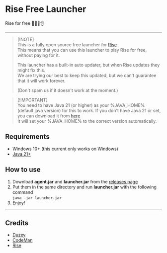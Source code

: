 # Rise Free Launcher
 Rise for free 🤑🤑🙏👌

---

> [!NOTE]\
> This is a fully open source free launcher for [Rise](https://vantage.rip/#products)<br>
> This means that you can use this launcher to play Rise for free, without paying for it.<br>
> 
> This launcher has a built-in auto updater, but when Rise updates they might fix this.<br>
> We are trying our best to keep this updated, but we can't guarantee that it will work forever.<br>
>
> (Don't spam us if it doesn't work at the moment.)

> [!IMPORTANT]\
> You need to have Java 21 (or higher) as your %JAVA_HOME% (default java version) for this to work.
> If you don't have Java 21 or set, you can download it from [here](https://www.oracle.com/java/technologies/javase/jdk21-archive-downloads.html)<br>
> It will set your %JAVA_HOME% to the correct version automatically.

## Requirements
- Windows 10+ (this current only works on Windows)
- [Java 21+](https://www.oracle.com/java/technologies/javase/jdk21-archive-downloads.html)

## How to use
1. Download **agent.jar** and **launcher.jar** from the [releases page](https://github.com/DuzeyYT/RiseFreeLauncher/releases)
2. Put them in the same directory and run **launcher.jar** with the following command<br>
```java -jar launcher.jar```
3. Enjoy!
---

## Credits
- [Duzey](https://github.com/DuzeyYT)
- [CodeMan](https://github.com/CodeManDev)
- [Rise](https://riseclient.com)